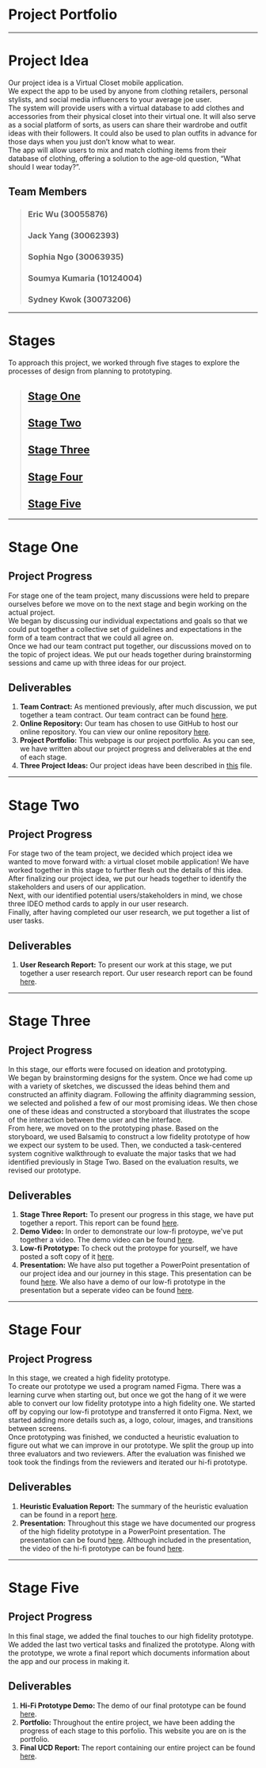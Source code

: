 # Project Portfolio
---

# Project Idea 
Our project idea is a Virtual Closet mobile application.<br/>
We expect the app to be used by anyone from clothing retailers, personal stylists, and social media influencers to your average joe user.<br/>
The system will provide users with a virtual database to add clothes and accessories from their physical closet into their virtual one. It will also serve as a social platform of sorts, as users can share their wardrobe and outfit ideas with their followers. It could also be used to plan outfits in advance for those days when you just don’t know what to wear.<br/>
The app will allow users to mix and match clothing items from their database of clothing, offering a solution to the age-old question, “What should I wear today?”.

## Team Members 
> ### Eric Wu (30055876) <br>
> ### Jack Yang (30062393) <br>
> ### Sophia Ngo (30063935) <br>
> ### Soumya Kumaria (10124004) <br>
> ### Sydney Kwok (30073206)

---

# Stages

To approach this project, we worked through five stages to explore the processes of design from planning to prototyping. <br/>
> ## [Stage One](#stageone) <br/>
> ## [Stage Two](#stagetwo) <br/>
> ## [Stage Three](#stagethree) <br/>
> ## [Stage Four](#stagefour) <br/>
> ## [Stage Five](#stagefive)

---

# Stage One<a name="stageone"></a>

## Project Progress
For stage one of the team project, many discussions were held to prepare ourselves before we move on to the next stage and begin working on the actual project. <br/>
We began by discussing our individual expectations and goals so that we could put together a collective set of guidelines and expectations in the form of a team contract that we could all agree on. <br/>
Once we had our team contract put together, our discussions moved on to the topic of project ideas. We put our heads together during brainstorming sessions and came up with three ideas for our project. 

## Deliverables
1. <b>Team Contract:</b> As mentioned previously, after much discussion, we put together a team contract. Our team contract can be found [here](https://github.com/sophiango-uofc/Team-P-CPSC-481/blob/master/Team%20P%20Contract.pdf).<br/>  
2. <b>Online Repository:</b> Our team has chosen to use GitHub to host our online repository. You can view our online repository [here](https://github.com/sophiango-uofc/Team-P-CPSC-481).<br/>
3. <b>Project Portfolio:</b> This webpage is our project portfolio. As you can see, we have written about our project progress and deliverables at the end of each stage.<br/>
4. <b>Three Project Ideas:</b> Our project ideas have been described in [this](https://github.com/sophiango-uofc/Team-P-CPSC-481/blob/stage-one/Project%20Ideas.pdf) file.<br/>

---

# Stage Two<a name="stagetwo"></a>
  
## Project Progress
For stage two of the team project, we decided which project idea we wanted to move forward with: a virtual closet mobile application! We have worked together in this stage to further flesh out the details of this idea.<br/>
After finalizing our project idea, we put our heads together to identify the stakeholders and users of our application.<br/>
Next, with our identified potential users/stakeholders in mind, we chose three IDEO method cards to apply in our user research.<br/>
Finally, after having completed our user research, we put together a list of user tasks. 

## Deliverables
1. <b>User Research Report:</b> To present our work at this stage, we put together a user research report. Our user research report can be found [here](https://github.com/sophiango-uofc/Team-P-CPSC-481/blob/stage-two/Stage%20Two_%20User%20Research%20Report.pdf).<br/>

---

# Stage Three<a name="stagethree"></a>

## Project Progress
In this stage, our efforts were focused on ideation and prototyping.<br/>
We began by brainstorming designs for the system. Once we had come up with a variety of sketches, we discussed the ideas behind them and constructed an affinity diagram. Following the affinity diagramming session, we selected and polished a few of our most promising ideas. We then chose one of these ideas and constructed a storyboard that illustrates the scope of the interaction between the user and the interface.<br/>
From here, we moved on to the prototyping phase. Based on the storyboard, we used Balsamiq to construct a low fidelity prototype of how we expect our system to be used. Then, we conducted a task-centered system cognitive walkthrough to evaluate the major tasks that we had identified previously in Stage Two. Based on the evaluation results, we revised our prototype.

## Deliverables
1. <b>Stage Three Report:</b> To present our progress in this stage, we have put together a report. This report can be found [here](https://github.com/sophiango-uofc/Team-P-CPSC-481/blob/stage-three/Stage%20Three%20Report.pdf).<br/>
2. <b>Demo Video:</b> In order to demonstrate our low-fi protoype, we've put together a video. The demo video can be found [here](https://github.com/sophiango-uofc/Team-P-CPSC-481/blob/stage-three/PrototypeDemoVid.mp4).<br/>
3. <b>Low-fi Prototype:</b> To check out the protoype for yourself, we have posted a soft copy of it [here](https://github.com/sophiango-uofc/Team-P-CPSC-481/blob/stage-three/Closet%20App%20Prototype.pdf).<br/>
4. <b>Presentation:</b> We have also put together a PowerPoint presentation of our project idea and our journey in this stage. This presentation can be found [here](https://github.com/sophiango-uofc/Team-P-CPSC-481/blob/stage-three/Stage%20Three%20Presentation.pptx). We also have a demo of our low-fi prototype in the presentation but a seperate video can be found [here](https://github.com/sophiango-uofc/Team-P-CPSC-481/blob/stage-three/PrototypeDemoVid.mp4). <br/>

---

# Stage Four<a name="stagefour"></a>

## Project Progress
In this stage, we created a high fidelity prototype. <br/>
To create our prototype we used a program named Figma. There was a learning curve when starting out, but once we got the hang of it we were able to convert our low fidelity prototype into a high fidelity one. We started off by copying our low-fi prototype and transferred it onto Figma. Next, we started adding more details such as, a logo, colour, images, and transitions between screens. <br/>
Once prototyping was finished, we conducted a heuristic evaluation to figure out what we can improve in our prototype. We split the group up into three evaluators and two reviewers. After the evaluation was finished we took took the findings from the reviewers and iterated our hi-fi prototype.

## Deliverables
1. <b>Heuristic Evaluation Report:</b> The summary of the heuristic evaluation can be found in a report [here](https://github.com/sophiango-uofc/Team-P-CPSC-481/blob/stage-four/Heuristic%20Evaluation%20Report.pdf). <br/>
2. <b>Presentation:</b> Throughout this stage we have documented our progress of the high fidelity prototype in a PowerPoint presentation. The presentation can be found [here](https://github.com/sophiango-uofc/Team-P-CPSC-481/blob/stage-four/Stage%20Four%20Presentation.mp4). Although included in the presentation, the video of the hi-fi prototype can be found [here](https://github.com/sophiango-uofc/Team-P-CPSC-481/blob/stage-four/Stage4Demo.mp4).

---

# Stage Five<a name="stagefive"></a>

## Project Progress
In this final stage, we added the final touches to our high fidelity prototype. <br/>
We added the last two vertical tasks and finalized the prototype. Along with the prototype, we wrote a final report which documents information about the app and our process in making it.

## Deliverables
1. <b> Hi-Fi Prototype Demo: </b> The demo of our final prototype can be found [here](). <br/>
2. <b> Portfolio: </b> Throughout the entire project, we have been adding the progress of each stage to this porfolio. This website you are on is the portfolio. <br/>
3. <b> Final UCD Report: </b> The report containing our entire project can be found [here](https://github.com/sophiango-uofc/Team-P-CPSC-481/blob/stage-five/Final%20UCD%20Report.pdf).
